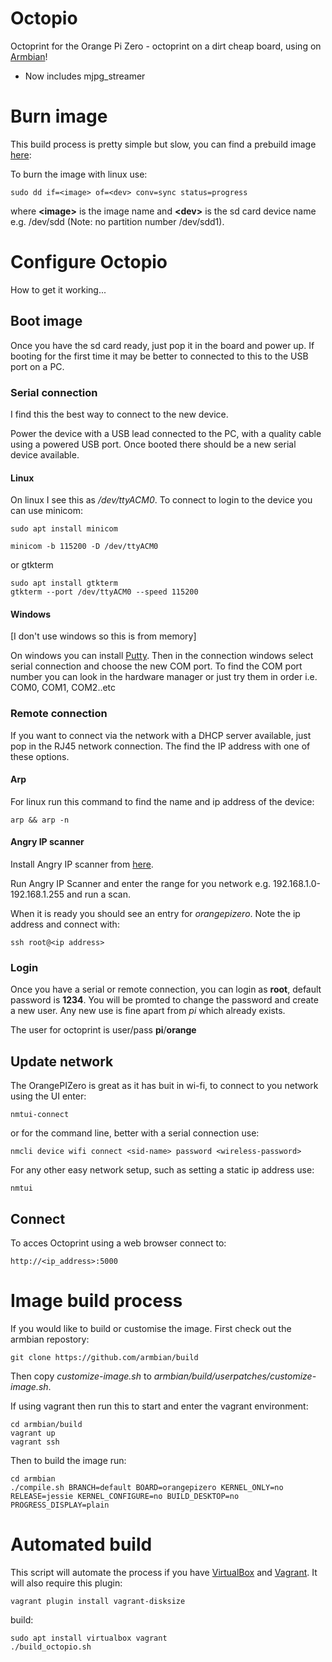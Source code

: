 # Octopio

Octoprint for the Orange Pi Zero - octoprint on a dirt cheap board, using on [Armbian](https://www.armbian.com/)!

+ Now includes mjpg_streamer

# Burn image

This build process is pretty simple but slow, you can find a prebuild image [here](https://www.dropbox.com/s/66o0hm0vbigvwdd/Octopio_5.41_Orangepizero_Debian_jessie_default_3.4.113.img?dl=0):

To burn the image with linux use:

```
sudo dd if=<image> of=<dev> conv=sync status=progress
```
  
where **\<image>** is the image name and **\<dev>** is the sd card device name e.g. /dev/sdd (Note: no partition number /dev/sdd1).

# Configure Octopio

How to get it working...

## Boot image

Once you have the sd card ready, just pop it in the board and power up. If booting for the first time it may be better to connected to this to the USB port on a PC.

### Serial connection

I find this the best way to connect to the new device.

Power the device with a USB lead connected to the PC, with a quality cable using a powered USB port. Once booted there should be a new serial device available.

#### Linux

On linux I see this as */dev/ttyACM0*. To connect to login to the device you can use minicom:

```
sudo apt install minicom

minicom -b 115200 -D /dev/ttyACM0
```

or gtkterm

```
sudo apt install gtkterm
gtkterm --port /dev/ttyACM0 --speed 115200
```

#### Windows

[I don't use windows so this is from memory]

On windows you can install [Putty](https://www.chiark.greenend.org.uk/~sgtatham/putty/latest.html).
Then in the connection windows select serial connection and choose the new COM port. To find the COM port number you can look in the hardware manager or just try them in order i.e. COM0, COM1, COM2..etc

### Remote connection

If you want to connect via the network with a DHCP server available, just pop in the RJ45 network connection. The find the IP address with one of these options.

#### Arp

For linux run this command to find the name and ip address of the device:

```
arp && arp -n
```

#### Angry IP scanner

Install Angry IP scanner from [here](http://angryip.org/). 

Run Angry IP Scanner and enter the range for you network e.g. 192.168.1.0-192.168.1.255 and run a scan. 

When it is ready you should see an entry for *orangepizero*. Note the ip address and connect with:

```
ssh root@<ip address>
```

### Login

Once you have a serial or remote connection, you can login as **root**, default password is **1234**. You will be promted to change the password and create a new user. Any new use is fine apart from *pi* which already exists.

The user for octoprint is user/pass **pi**/**orange**

## Update network

The OrangePIZero is great as it has buit in wi-fi, to connect to you network using the UI enter:

```
nmtui-connect
```

or for the command line, better with a serial connection use:

```
nmcli device wifi connect <sid-name> password <wireless-password>
```

For any other easy network setup, such as setting a static ip address use:

```
nmtui
```

## Connect

To acces Octoprint using a web browser connect to:

```
http://<ip_address>:5000
```

# Image build process

If you would like to build or customise the image. First check out the armbian repostory:

```
git clone https://github.com/armbian/build
```

Then copy *customize-image.sh* to *armbian/build/userpatches/customize-image.sh*.

If using vagrant then run this to start and enter the vagrant environment:

```
cd armbian/build
vagrant up
vagrant ssh
```

Then to build the image run:

```
cd armbian
./compile.sh BRANCH=default BOARD=orangepizero KERNEL_ONLY=no RELEASE=jessie KERNEL_CONFIGURE=no BUILD_DESKTOP=no PROGRESS_DISPLAY=plain
```

# Automated build

This script will automate the process if you have [VirtualBox](https://www.virtualbox.org/) and [Vagrant](https://www.vagrantup.com/). It will also require this plugin:

```
vagrant plugin install vagrant-disksize
```

build:

```
sudo apt install virtualbox vagrant
./build_octopio.sh
```
